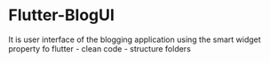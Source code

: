 # Flutter-BlogUI
It is user interface of the blogging application using the smart widget property fo flutter - clean code - structure folders
